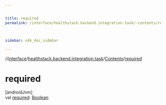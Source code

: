 ```yaml
---


title: required
permalink: /interface/healthstack.backend.integration.task/-contents/required.html



sidebar: sdk_doc_sidebar

---
```



//[interface](/bi_interface.html)/[healthstack.backend.integration.task](../index.html)/[Contents](index.html)/[required](required.html)



# required



[androidJvm]\
val [required](required.html): [Boolean](https://kotlinlang.org/api/latest/jvm/stdlib/kotlin/-boolean/index.html)






